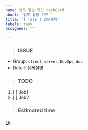 ```yaml
---
name: 업무 할당 카드 taskCard
about: '업무 할당 카드 '
title: "[ Task ] 업무제목"
labels: task
assignees: ''

---
```


> ### ISSUE
  * Group:  `client`, `server`, `DevOps`, `doc`
  * Detail: 상세설명

> ### TODO
  1. [ ]  Job1
  2. [ ]  Job2
 
> ### Estimated time
 
  ### `1h`
